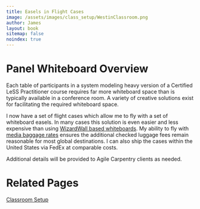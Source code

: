 ```yaml
---
title: Easels in Flight Cases
image: /assets/images/class_setup/WestinClassroom.png
author: James
layout: book
sitemap: false
noindex: true
---
```


#  Panel Whiteboard Overview

Each table of participants in a system modeling heavy version of a Certified LeSS Practitioner course requires far more whiteboard space than is typically available in a conference room. A variety of creative solutions exist for facilitating the required whiteboard space.

I now have a set of flight cases which allow me to fly with a set of whiteboard easels. In many cases this solution is even easier and less expensive than using [WizardWall based whiteboards]({{site.baseurl}}/class_setup/WhiteboardsUsingWizardWall/). My ability to fly with [media baggage rates](https://www.united.com/ual/en/us/fly/travel/baggage/media-bags.html) ensures the additional checked luggage fees remain reasonable for most global destinations. I can also ship the cases within the United States via FedEx at comparable costs.

Additional details will be provided to Agile Carpentry clients as needed.

# Related Pages

[Classroom Setup]({{site.baseurl}}/class_setup/)


